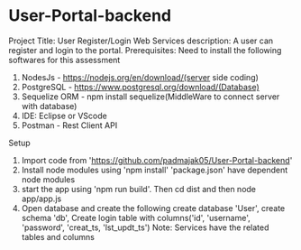 # User-Portal-backend

Project Title: User Register/Login Web Services
description: A user can register and login to the portal.
Prerequisites: Need to install the following softwares for this assessment
1. NodesJs - https://nodejs.org/en/download/(server side coding)
2. PostgreSQL - https://www.postgresql.org/download/(Database)
3. Sequelize ORM - npm install sequelize(MiddleWare to connect server with database)
3. IDE: Eclipse or VScode
4. Postman - Rest Client API

Setup
1. Import code from 'https://github.com/padmajak05/User-Portal-backend'
2. Install node modules using 'npm install'
	'package.json' have dependent node modules
3. start the app using 'npm run build'. Then cd dist and then node app/app.js
4. Open database and create the following 
	create database 'User',
	create schema 'db',
	Create login table with columns('id', 'username', 'password', 'creat_ts, 'lst_updt_ts')
	Note: Services have the related tables and columns
